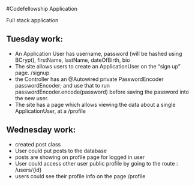 #Codefellowship Application

Full stack application
## Tuesday work:
- An Application User has  username, password (will be hashed using BCrypt), firstName, lastName, dateOfBirth, bio
- The site allows users to create an ApplicationUser on the “sign up” page. /signup
- the Controller has an @Autowired private PasswordEncoder passwordEncoder; and use that to run passwordEncoder.encode(password) before saving the password into the new user.
- The site has a page which allows viewing the data about a single ApplicationUser, at a /profile

## Wednesday work:

- created post class
- User could put posts to the database
- posts are showing on profile page for logged in user
- User could access other user public profile by going to the route : /users/{id}
- users could see their profile info on the page /profile